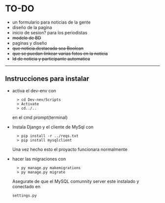 # TO-DO

- un formulario para noticias de la gente
- diseño de la pagina
- inicio de sesion? para los periodistas
- ~~modelo de BD~~
- paginas y diseño
- ~~que noticia.destacada sea Boolean~~
- ~~que se puedan linkear varias fotos en la noticia~~
- ~~Id de noticia y participante automatica~~

---

## Instrucciones para instalar

- activa el dev-env con

		> cd Dev-nev/Scripts
		> Activate
		> cd../..
	en el cmd prompt(terminal)
- Instala Django y el cliente de MySql con

		> pip install -r ../reqs.txt
		> pip install mysqlclient
	Una vez hecho esto el proyacto funcionara normalmente

- hacer las migraciones con

		> py manage.py makemigrations
		> py manage.py migrate
	Asegurate de que el MySQL comunnity server este instalado y conectado en
	```python
	settings.py
	```